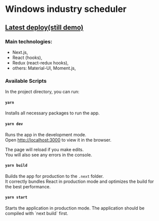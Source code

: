 # Windows industry scheduler

## [Latest deploy(still demo)](https://window-scheduler.mmycek83.now.sh)

### Main technologies: 
- Next.js,
- React (hooks),
- Redux (react-redux hooks),
- others: Material-UI, Moment.js, 
 
### Available Scripts

In the project directory, you can run:

#### `yarn`

Installs all necessary packages to run the app.

#### `yarn dev`

Runs the app in the development mode.<br>
Open [http://localhost:3000](http://localhost:3000) to view it in the browser.

The page will reload if you make edits.<br>
You will also see any errors in the console.

#### `yarn build`

Builds the app for production to the `.next` folder.<br>
It correctly bundles React in production mode and optimizes the build for the best performance.

#### `yarn start`

Starts the application in production mode.
The application should be compiled with \`next build\` first.
